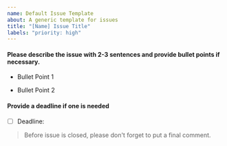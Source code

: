 ```yaml
---
name: Default Issue Template
about: A generic template for issues
title: "[Name] Issue Title"
labels: "priority: high"
---
```


#### Please describe the issue with 2-3 sentences and provide bullet points if necessary.

* Bullet Point 1

* Bullet Point 2

#### Provide a deadline if one is needed

* [ ] Deadline:

> Before issue is closed, please don't forget to put a final comment.
